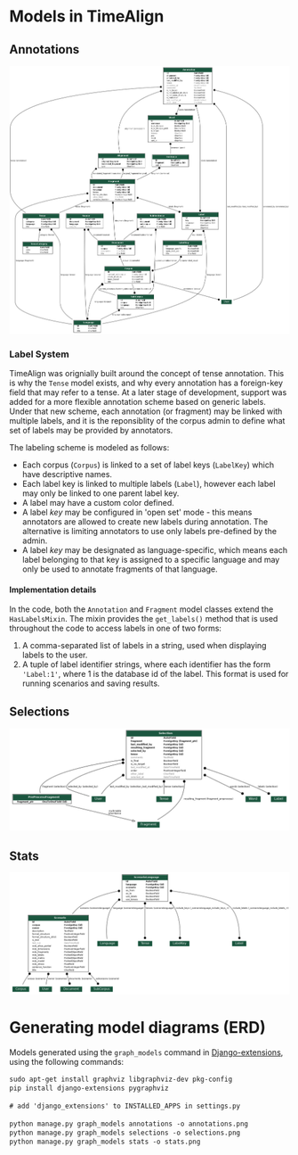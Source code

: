 # Models in TimeAlign

## Annotations
![](annotations.png)

### Label System
TimeAlign was orignially built around the concept of tense annotation. This is why the `Tense` model exists, and why every annotation has a foreign-key field that may refer to a tense. At a later stage of development, support was added for a more flexible annotation scheme based on generic labels. Under that new scheme, each annotation (or fragment) may be linked with multiple labels, and it is the reponsiblity of the corpus admin to define what set of labels may be provided by annotators.

The labeling scheme is modeled as follows:
- Each corpus (`Corpus`) is linked to a set of label keys (`LabelKey`) which have descriptive names.
- Each label key is linked to multiple labels (`Label`), however each label may only be linked to one parent label key.
- A label may have a custom color defined.
- A label *key* may be configured in 'open set' mode - this means annotators are allowed to create new labels during annotation. The alternative is limiting annotators to use only labels pre-defined by the admin.
- A label *key* may be designated as language-specific, which means each label belonging to that key is assigned to a specific language and may only be used to annotate fragments of that language.

#### Implementation details
In the code, both the `Annotation` and `Fragment` model classes extend the `HasLabelsMixin`. The mixin provides the `get_labels()` method that is used throughout the code to access labels in one of two forms:
1. A comma-separated list of labels in a string, used when displaying labels to the user.
1. A tuple of label identifier strings, where each identifier has the form `'Label:1'`, where 1 is the database id of the label. This format is used for running scenarios and saving results.

## Selections
![](selections.png)

## Stats
![](stats.png)

# Generating model diagrams (ERD)
Models generated using the `graph_models` command in [Django-extensions](http://django-extensions.readthedocs.io/en/latest/graph_models.html), using the following commands:

    sudo apt-get install graphviz libgraphviz-dev pkg-config
    pip install django-extensions pygraphviz

    # add 'django_extensions' to INSTALLED_APPS in settings.py

    python manage.py graph_models annotations -o annotations.png
    python manage.py graph_models selections -o selections.png
    python manage.py graph_models stats -o stats.png
